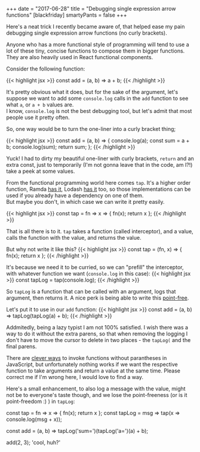 +++
date = "2017-06-28"
title = "Debugging single expression arrow functions"
[blackfriday]
  smartyPants = false
+++

Here's a neat trick I recently became aware of, that helped ease my pain debugging single expression arrow functions (no curly brackets).  

Anyone who has a more functional style of programming will tend to use a lot of these tiny, concise functions to compose them in bigger functions. They are also heavily used in React functional components.

Consider the following function:

{{< highlight jsx >}}
const add = (a, b) => a + b;
{{< /highlight >}}

It's pretty obvious what it does, but for the sake of the argument, let's suppose we want to add some `console.log` calls in the `add` function to see what `a`, or `a + b` values are.  
I know, `console.log` is not the best debugging tool, but let's admit that most people use it pretty often.

So, one way would be to turn the one-liner into a curly bracket thing;

{{< highlight jsx >}}
const add = (a, b) => {
  console.log(a);
  const sum = a + b;
  console.log(sum);
  return sum;
};
{{< /highlight >}}

Yuck! I had to dirty my beautiful one-liner with curly brackets, `return` and an extra const, just to temporarily (I'm not gonna leave that in the code, am I?!) take a peek at some values.

From the functional programming world here comes `tap`. It's a higher order function, Ramda [has it](http://ramdajs.com/docs/#tap), Lodash [has it](https://lodash.com/docs/#tap) too, so those implementations can be used if you already have a dependency on one of them.  
But maybe you don't, in which case we can write it pretty easily.

{{< highlight jsx >}}
const tap = fn => x => { fn(x); return x };
{{< /highlight >}}

That is all there is to it. `tap` takes a function (called interceptor), and a value, calls the function with the value, and returns the value.  

But why not write it like this?
{{< highlight jsx >}}
const tap = (fn, x) => { fn(x); return x };
{{< /highlight >}}

It's because we need it to be curried, so we can "prefill" the interceptor, with whatever function we want (`console.log` in this case):
{{< highlight jsx >}}
const tapLog = tap(console.log);
{{< /highlight >}}

So `tapLog` is a function that can be called with an argument, logs that argument, then returns it. A nice perk is being able to write this [point-free](https://en.wikipedia.org/wiki/Tacit_programming).

Let's put it to use in our `add` function:
{{< highlight jsx >}}
const add = (a, b) => tapLog(tapLog(a) + b);
{{< /highlight >}}
 
Addmitedly, being a lazy typist I am not 100% satisfied. I wish there was a way to do it without the extra parens, so that when removing the logging I don't have to move the cursor to delete in two places - the `tapLog(` and the final parens.

There are [clever ways](https://stackoverflow.com/questions/35949554/invoking-a-function-without-parentheses) to invoke functions without parantheses in JavaScript, but unfortunately nothing works if we want the respective function to take arguments and return a value at the same time. Please correct me if I'm wrong here, I would love to find a way.  

Here's a small enhancement, to also log a message with the value, might not be to everyone's taste though, and we lose the point-freeness (or is it point-freedom :) ) in `tapLog`:

<script src="https://embed.runkit.com" data-element-id="my-element"></script>
<div id="my-element">
const tap = fn => x => { fn(x); return x };
const tapLog = msg => tap(x => console.log(msg + x));

const add = 
  (a, b) => tapLog('sum=')(tapLog('a=')(a) + b);

add(2, 3);
'cool, huh?'
</div>
